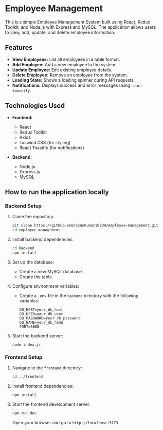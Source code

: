 # Employee Management

This is a simple Employee Management System built using React, Redux Toolkit, and Node.js with Express and MySQL. The application allows users to view, add, update, and delete employee information.

## Features

- **View Employees:** List all employees in a table format.
- **Add Employee:** Add a new employee to the system.
- **Update Employee:** Edit existing employee details.
- **Delete Employee:** Remove an employee from the system.
- **Loading State:** Shows a loading spinner during API requests.
- **Notifications:** Displays success and error messages using `react-toastify`.


## Technologies Used

- **Frontend:**
  - React
  - Redux Toolkit
  - Axios
  - Tailwind CSS (for styling)
  - React Toastify (for notifications)

- **Backend:**
  - Node.js
  - Express.js
  - MySQL


## How to run the application locally

### Backend Setup

1. Clone the repository:

    ```bash
    git clone https://github.com/SonuKumar10234/employee-management.git
    cd employee-management
    ```

2. Install backend dependencies:

    ```bash
    cd backend
    npm install
    ```

3. Set up the database:

   - Create a new MySQL database.
   - Create the table.

4. Configure environment variables:

   - Create a `.env` file in the `backend` directory with the following variables:

     ```plaintext
     DB_HOST=your_db_host
     DB_USER=your_db_user
     DB_PASSWORD=your_db_password
     DB_NAME=your_db_name
     PORT=5000
     ```

5. Start the backend server:

    ```bash
    node index.js
    ```

### Frontend Setup

1. Navigate to the `frontend` directory:

    ```bash
    cd ../frontend
    ```

2. Install frontend dependencies:

    ```bash
    npm install
    ```

3. Start the frontend development server:

    ```bash
    npm run dev
    ```
   
   Open your browser and go to `http://localhost:5173`.




